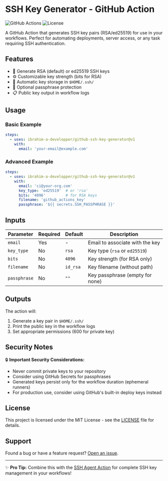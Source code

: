 # SSH Key Generator - GitHub Action

![GitHub Actions](https://img.shields.io/badge/GitHub_Actions-ready-blue)
![License](https://img.shields.io/github/license/ibrahim-a-developper/github-ssh-key-generator)

A GitHub Action that generates SSH key pairs (RSA/ed25519) for use in your workflows. Perfect for automating deployments, server access, or any task requiring SSH authentication.

## Features

- 🔐 Generate RSA (default) or ed25519 SSH keys
- ⚙️ Customizable key strength (bits for RSA)
- 📁 Automatic key storage in `$HOME/.ssh/`
- 🔑 Optional passphrase protection
- 📋 Public key output in workflow logs

## Usage

### Basic Example

```yaml
steps:
  - uses: ibrahim-a-developper/github-ssh-key-generator@v1
    with:
      email: 'your-email@example.com'
```

### Advanced Example

```yaml
steps:
  - uses: ibrahim-a-developper/github-ssh-key-generator@v1
    with:
      email: 'ci@your-org.com'
      key_type: 'ed25519'  # or 'rsa'
      bits: '4096'         # for RSA keys
      filename: 'github_actions_key'
      passphrase: '${{ secrets.SSH_PASSPHRASE }}'
```

## Inputs

| Parameter    | Required | Default | Description |
|-------------|----------|---------|-------------|
| `email`     | Yes      | -       | Email to associate with the key |
| `key_type`  | No       | `rsa`   | Key type (`rsa` or `ed25519`) |
| `bits`      | No       | `4096`  | Key strength (for RSA only) |
| `filename`  | No       | `id_rsa`| Key filename (without path) |
| `passphrase`| No       | `""`    | Key passphrase (empty for none) |

## Outputs

The action will:
1. Generate a key pair in `$HOME/.ssh/`
2. Print the public key in the workflow logs
3. Set appropriate permissions (600 for private key)

## Security Notes

🔒 **Important Security Considerations:**
- Never commit private keys to your repository
- Consider using GitHub Secrets for passphrases
- Generated keys persist only for the workflow duration (ephemeral runners)
- For production use, consider using GitHub's built-in deploy keys instead

## License

This project is licensed under the MIT License - see the [LICENSE](LICENSE) file for details.

## Support

Found a bug or have a feature request? [Open an issue](https://github.com/ibrahim-a-developper/github-ssh-key-generator/issues).

---

✨ **Pro Tip:** Combine this with the [SSH Agent Action](https://github.com/webfactory/ssh-agent) for complete SSH key management in your workflows!
